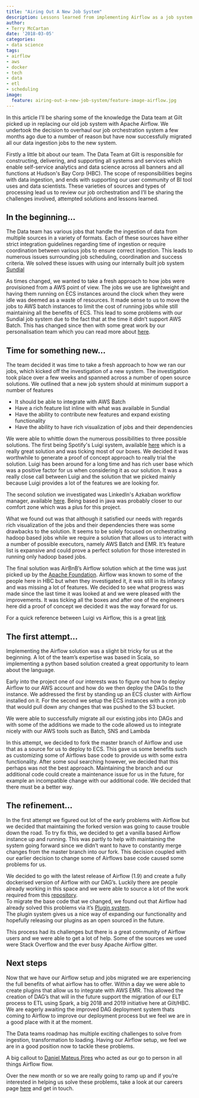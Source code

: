 ```yaml
---
title: "Airing Out A New Job System"
description: Lessons learned from implementing Airflow as a job system for Data
author:
- Terry McCartan
date: '2018-03-05'
categories:
- data science
tags:
- airflow
- aws
- docker
- tech
- data
- etl
- scheduling
image:
  feature: airing-out-a-new-job-system/feature-image-airflow.jpg
---
```


In this article I’ll be sharing some of the knowledge the Data team at Gilt picked up in replacing our old job system with Apache Airflow. 
We undertook the decision to overhaul our job orchestration system a few months ago due to a number of reason but have now successfully migrated all our data ingestion jobs to the new system.

Firstly a little bit about our team. The Data Team at Gilt is responsible for constructing, delivering, and supporting all systems and services which enable self-service analytics
and data science across all banners and all functions at Hudson's Bay Corp (HBC).
The scope of responsibilities begins with data ingestion, and ends with supporting our user community of BI tool uses and data scientists. 
These varieties of sources and types of processing lead us to review our job orchestration and I’ll be sharing the challenges involved, attempted solutions and lessons learned.

## In the beginning...

The Data team has various jobs that handle the ingestion of data from multiple sources in a variety of formats. 
Each of these sources have either strict integration guidelines regarding time of ingestion or require coordination between various jobs to ensure correct ingestion. 
This leads to numerous issues surrounding job scheduling, coordination and success criteria. We solved these issues with using our internally built job system [Sundial](https://github.com/gilt/sundial)

As times changed, we wanted to take a fresh approach to how jobs were provisioned from a AWS point of view. 
The jobs we use are lightweight and having them running on ECS instances around the clock when they were idle was deemed as a waste of resources. 
It made sense to us to move the jobs to AWS batch instances to limit the cost of running jobs while still maintaining all the benefits of ECS. 
This lead to some problems with our Sundial job system due to the fact that at the time it didn’t support AWS Batch. 
This has changed since then with some great work by our personalisation team which you can read more about [here](http://tech.hbc.com/2017-08-04-sundial-batch.html).

## Time for something new…

The team decided it was time to take a fresh approach to how we ran our jobs, which kicked off the investigation of a new system. 
The investigation took place over a few weeks and spanned across a number of open source solutions. 
We outlined that a new job system should at minimum support a number of features

* It should be able to integrate with AWS Batch
* Have a rich feature list inline with what was available in Sundial
* Have the ability to contribute new features and expand existing functionality
* Have the ability to have rich visualization of jobs and their dependencies

We were able to whittle down the numerous possibilities to three possible solutions. 
The first being Spotify's Luigi system, available [here](https://github.com/spotify/luigi) which is a really great solution and was ticking most of our boxes. 
We decided it was worthwhile to generate a proof of concept approach to really trial the solution. Luigi has been around for a long time and has rich user base which was a positive factor for us when considering it as our solution. 
It was a really close call between Luigi and the solution that we picked mainly because Luigi provides a lot of the features we are looking for. 

The second solution we investigated was LinkedIn's Azkaban workflow manager, available [here](https://github.com/azkaban/azkaban).
Being based in java was probably closer to our comfort zone which was a plus for this project.

What we found out was that although it satisfied our needs with regards rich visualization of the jobs and their dependencies there was some drawbacks to the solution. 
It seems to be solely focused on orchestrating hadoop based jobs while we require a solution that allows us to interact with a number of possible executors, namely AWS Batch and EMR. 
It’s feature list is expansive and could prove a perfect solution for those interested in running only hadoop based jobs. 

The final solution was AirBnB’s Airflow solution which at the time was just picked up by the [Apache Foundation](https://github.com/apache/incubator-airflow). 
Airflow was known to some of the people here in HBC but when they investigated it, it was still in its infancy and was missing a lot of features. 
We decided to see what progress was made since the last time it was looked at and we were pleased with the improvements. 
It was ticking all the boxes and after one of the engineers here did a proof of concept we decided it was the way forward for us.

For a quick reference between Luigi vs Airflow, this is a great [link](http://bytepawn.com/luigi-airflow-pinball.html)

## The first attempt…

Implementing the Airflow solution was a slight bit tricky for us at the beginning. 
A lot of the team’s expertise was based in Scala, so implementing a python based solution created a great opportunity to learn about the language.

Early into the project one of our interests was to figure out how to deploy Airflow to our AWS account and how do we then deploy the DAGs to the instance. 
We addressed the first by standing up an ECS cluster with Airflow installed on it. 
For the second we setup  the ECS instances with a cron job that would pull down any changes that was pushed to the S3 bucket.

We were able to successfully migrate all our existing jobs into DAGs and with some of the additions we made to the code allowed us to integrate nicely with our AWS tools such as Batch, 
SNS and Lambda

In this attempt, we decided to fork the master branch of Airflow and use that as a source for us to deploy to ECS. 
This gave us some benefits such as customizing some of Airflows base code to provide us with some extra functionality. 
After some soul searching however, we decided that this perhaps was not the best approach. Maintaining the branch and our additional code could create a maintenance issue for us in the future, 
for example an incompatible change with our additional code. We decided that there must be a better way.

## The refinement…

In the first attempt we figured out lot of the early problems with Airflow but we decided that maintaining the forked version was going to cause trouble down the road.
To try fix this, we decided to get a vanilla based Airflow instance up and running. This was partly to help with maintaining the system going forward since we didn’t want to have to constantly merge changes from the master branch into our fork.
This decision coupled with our earlier decision to change some of Airflows base code caused some problems for us.

We decided to go with the latest release of Airflow (1.9) and create a fully dockerised version of Airflow with our DAG’s.
Luckily there are people already working in this space and we were able to source a lot of the work required from this [repository](https://github.com/puckel/docker-airflow).  
To migrate the base code that we changed, we found out that Airflow had already solved this problems via it’s [Plugin system](https://airflow.incubator.apache.org/plugins.html).  
The plugin system gives us a nice way of expanding our functionality and hopefully releasing our plugins as an open sourced in the future.

This process had its challenges but there is a great community of Airflow users and we were able to get a lot of help. Some of the sources we used were Stack Overflow and the ever busy Apache Airflow gitter.

## Next steps

Now that we have our Airflow setup and jobs migrated we are experiencing the full benefits of what airflow has to offer. 
Within a day we were able to create plugins that allow us to integrate with AWS EMR. This allowed the creation of DAG’s that will in the future support the migration of our ELT process to ETL using Spark, a big 2018 and 2019 initiative here at Gilt/HBC. 
We are eagerly awaiting the improved DAG deployment system thats coming to Airflow to improve our deployment process but we feel we are in a good place with it at the moment.

The Data teams roadmap has multiple exciting challenges to solve from ingestion, transformation to loading. 
Having our Airflow setup, we feel we are in a good position now to tackle these problems.

A big callout to [Daniel Mateus Pires](https://github.com/dmateusp) who acted as our go to person in all things Airflow flow.

Over the new month or so we are really going to ramp up and if you’re interested in helping us solve these problems, take a look at our careers page [here](https://www.linkedin.com/jobs/search/?f_C=167354%2C1453743&locationId=OTHERS.worldwide) and get in touch.


